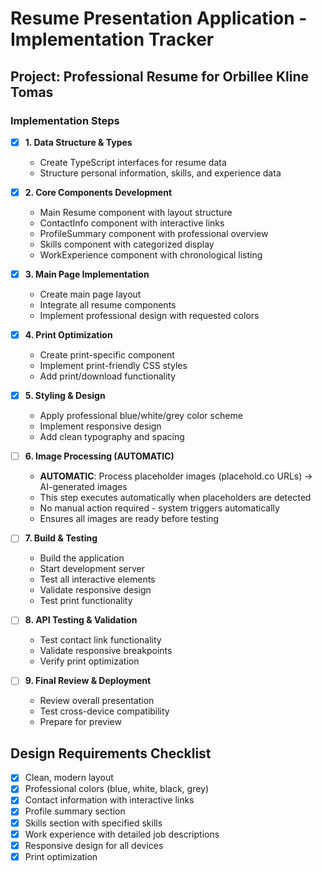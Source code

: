 # Resume Presentation Application - Implementation Tracker

## Project: Professional Resume for Orbillee Kline Tomas

### Implementation Steps

- [x] **1. Data Structure & Types**
  - Create TypeScript interfaces for resume data
  - Structure personal information, skills, and experience data

- [x] **2. Core Components Development**
  - Main Resume component with layout structure
  - ContactInfo component with interactive links
  - ProfileSummary component with professional overview
  - Skills component with categorized display
  - WorkExperience component with chronological listing

- [x] **3. Main Page Implementation**
  - Create main page layout
  - Integrate all resume components
  - Implement professional design with requested colors

- [x] **4. Print Optimization**
  - Create print-specific component
  - Implement print-friendly CSS styles
  - Add print/download functionality

- [x] **5. Styling & Design**
  - Apply professional blue/white/grey color scheme
  - Implement responsive design
  - Add clean typography and spacing

- [ ] **6. Image Processing (AUTOMATIC)**
  - **AUTOMATIC**: Process placeholder images (placehold.co URLs) → AI-generated images
  - This step executes automatically when placeholders are detected
  - No manual action required - system triggers automatically
  - Ensures all images are ready before testing

- [ ] **7. Build & Testing**
  - Build the application
  - Start development server
  - Test all interactive elements
  - Validate responsive design
  - Test print functionality

- [ ] **8. API Testing & Validation**
  - Test contact link functionality
  - Validate responsive breakpoints
  - Verify print optimization

- [ ] **9. Final Review & Deployment**
  - Review overall presentation
  - Test cross-device compatibility
  - Prepare for preview

## Design Requirements Checklist
- [x] Clean, modern layout
- [x] Professional colors (blue, white, black, grey)
- [x] Contact information with interactive links
- [x] Profile summary section
- [x] Skills section with specified skills
- [x] Work experience with detailed job descriptions
- [x] Responsive design for all devices
- [x] Print optimization